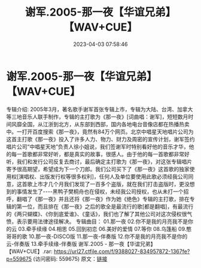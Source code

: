 ﻿---
title: 谢军.2005-那一夜【华谊兄弟】【WAV+CUE】
date: 2023-04-03 07:58:46
categories: WAV车载音乐、镜像
tags: 华语中文
---
# 谢军.2005-那一夜【华谊兄弟】【WAV+CUE】

专辑介绍:
2005年3月，著名歌手谢军首张专辑上市，专辑为大陆、台湾、加拿大等三地音乐人联手制作，专辑的主打歌为《那一夜》[词曲唱：谢军]，短短数月时间风靡全国，从江浙到北方，从东部到西部，国内各地电台音像店都在热播热卖中。一打开百度搜索《那一夜》，竟然有84万个网页。北京中唱星天地唱片公司为这首主打歌《那一夜》投入了许多人力、物力、财力及周密的宣传计划，谢军签约唱片公司“中唱星天地”负责人徐小姐说，我们签谢军时特别看好他的音乐才华，他的每一首歌都非常好听，都是真实的故事，很感人。由于他的每一首歌都非常好听，我们和发行公司反复去商讨，最后确定主打歌为《那一夜》，对这张专辑唱片寄予很高期望，希望成为下一个刀郎。我们公司买下了《那一夜》这首歌的独家使用权[演唱权、出版发行权等很多权利]，任何人及单位要使用此歌必须经我公司同意，这首歌上市才几个月我们发现了一百多个盗版，就在我们打击盗版时，更没想到的事情发生了----黑鸭子樊桐舟也在侵权，未经我公司授权，也从未打一个招呼，翻唱了《那一夜》并且还将《那一夜》作为她《绝色》专辑的主打歌，排在专辑的第一位，而且排在《那一夜》之后的歌全是最流行的歌[都是翻唱]，有最流行的《两只蝴蝶》、《你到底爱谁》、《童话》，我们也了解了其他公司对这次侵权很气愤，表示要用法律途径解决。
专辑曲目：
01.那一夜
02.你不是我的月亮我不是你的云
03.牵手续缘
04.相思
05.回到初恋
06.美好的爱情
07.等你
08.乌篷船
09.憨哥哥的歌
10.那一夜-DISCO版
11.那一夜-伴奏版
12.你不是我的月亮我不是你的云-伴奏版
13.牵手续缘-伴奏版
谢军.2005 - 那一夜【华谊兄弟】【WAV+CUE】.rar:
https://url27.ctfile.com/f/9388027-834957872-1367fe?p=559675
(访问密码: 559675)
原文：[链接](https://blog.sina.com.cn/s/blog_1647c7e760103119m.html)